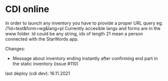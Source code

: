 # CDI online
In order to launch any inventory you have to provide a proper URL query eg. /?id=test&form=wg&lang=pl
Currently accesible langs and forms are in the www folder. Id could be any string, ids of length 21 mean a person connected with the StarWords app.

Changes:
+ Message about inventory ending instantly after confirming end part in the static inventory (issue #110)

last deploy (cdi dev): 16.11.2021